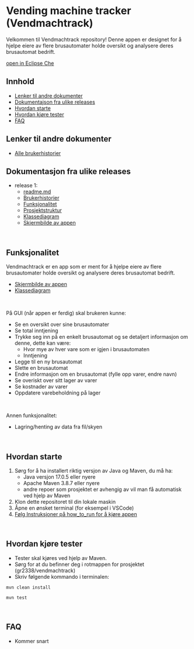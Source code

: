 # Vending machine tracker (Vendmachtrack)

Velkommen til Vendmachtrack repository! Denne appen er designet for å hjelpe eiere av flere brusautomater holde oversikt og analysere deres brusautomat bedrift.

[open in Eclipse Che](https://che.stud.ntnu.no/#https://gitlab.stud.idi.ntnu.no/it1901/groups-2023/gr2338/gr2338?new)

## Innhold

- [Lenker til andre dokumenter](#lenker-til-andre-dokumenter) 
- [Dokumentajson fra ulike releases](#dokumentasjon-fra-ulike-releases)
- [Hvordan starte](#hvordan-starte)  
- [Hvordan kjøre tester](#hvordan-kjøre-tester)
- [FAQ](#faq)

## Lenker til andre dokumenter

- [Alle brukerhistorier](/docs/Brukerhistorier.md)

## Dokumentasjon fra ulike releases

- release 1:
  - [readme.md](/docs/release1/readme.md)
  - [Brukerhistorier](/docs/release1/Brukerhistorier.md)
  - [Funksjonalitet](/docs/release1/Funksjonalitet.md)
  - [Prosjektstruktur](/docs/release1/Prosjektstruktur.md)
  - [Klassediagram](/docs/release1/Klassediagram%20venmachtrack%20øving%201%20(1)-1.png)
  - [Skjermbilde av appen](/docs/release1/skjermbildeApp.png) 

<br>

## Funksjonalitet

Vendmachtrack er en app som er ment for å hjelpe eiere av flere brusautomater holde oversikt og analysere deres brusautomat bedrift.

- [Skjermbilde av appen](/docs/release1/skjermbildeApp.png)  
 - [Klassediagram](/docs/release1/Klassediagram%20venmachtrack%20øving%201%20(1)-1.png)

<br>

På GUI (når appen er ferdig) skal brukeren kunne:

- Se en oversikt over sine brusautomater
- Se total inntjening
- Trykke seg inn på en enkelt brusautomat og se detaljert informasjon om denne, dette kan være:
  - Hvor mye av hver vare som er igjen i brusautomaten
  - Inntjening
- Legge til en ny brusautomat
- Slette en brusautomat
- Endre informasjon om en brusautomat (fylle opp varer, endre navn)
- Se overiskt over sitt lager av varer
- Se kostnader av varer
- Oppdatere varebeholdning på lager

<br>

Annen funksjonalitet:

- Lagring/henting av data fra fil/skyen

<br>


## Hvordan starte

1. Sørg for å ha installert riktig versjon av Java og Maven, du må ha:
    - Java versjon 17.0.5 eller nyere
    - Apache Maven 3.8.7 eller nyere
    - andre repoer som prosjektet er avhengig av vil man få automatisk ved hjelp av Maven 
2. Klon dette repositoret til din lokale maskin
3. Åpne en ønsket terminal (for eksempel i VSCode)
4. [Følg Instruksjoner på how_to_run for å kjøre appen](docs/how_to_run.md)

<br>

## Hvordan kjøre tester

- Tester skal kjøres ved hjelp av Maven.
- Sørg for at du befinner deg i rotmappen for prosjektet (gr2338/vendmachtrack)
- Skriv følgende kommando i terminalen:  

```
mvn clean install 
```

```
mvn test 
```

<br>

## FAQ

- Kommer snart
